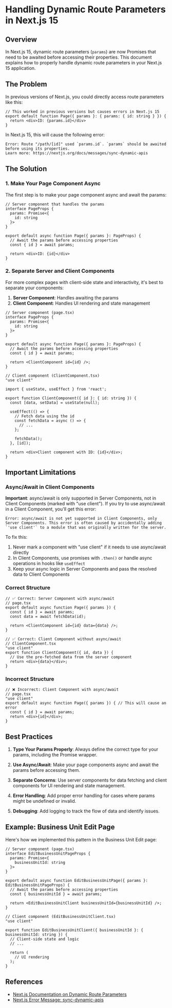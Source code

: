 # Handling Dynamic Route Parameters in Next.js 15

## Overview

In Next.js 15, dynamic route parameters (`params`) are now Promises that need to be awaited before accessing their properties. This document explains how to properly handle dynamic route parameters in your Next.js 15 application.

## The Problem

In previous versions of Next.js, you could directly access route parameters like this:

```tsx
// This worked in previous versions but causes errors in Next.js 15
export default function Page({ params }: { params: { id: string } }) {
  return <div>ID: {params.id}</div>
}
```

In Next.js 15, this will cause the following error:

```
Error: Route "/path/[id]" used `params.id`. `params` should be awaited before using its properties.
Learn more: https://nextjs.org/docs/messages/sync-dynamic-apis
```

## The Solution

### 1. Make Your Page Component Async

The first step is to make your page component async and await the params:

```tsx
// Server component that handles the params
interface PageProps {
  params: Promise<{
    id: string
  }>
}

export default async function Page({ params }: PageProps) {
  // Await the params before accessing properties
  const { id } = await params;
  
  return <div>ID: {id}</div>
}
```

### 2. Separate Server and Client Components

For more complex pages with client-side state and interactivity, it's best to separate your components:

1. **Server Component**: Handles awaiting the params
2. **Client Component**: Handles UI rendering and state management

```tsx
// Server component (page.tsx)
interface PageProps {
  params: Promise<{
    id: string
  }>
}

export default async function Page({ params }: PageProps) {
  // Await the params before accessing properties
  const { id } = await params;
  
  return <ClientComponent id={id} />;
}
```

```tsx
// Client component (ClientComponent.tsx)
"use client"

import { useState, useEffect } from 'react';

export function ClientComponent({ id }: { id: string }) {
  const [data, setData] = useState(null);
  
  useEffect(() => {
    // Fetch data using the id
    const fetchData = async () => {
      // ...
    };
    
    fetchData();
  }, [id]);
  
  return <div>Client component with ID: {id}</div>;
}
```

## Important Limitations

### Async/Await in Client Components

**Important**: async/await is only supported in Server Components, not in Client Components (marked with "use client"). If you try to use async/await in a Client Component, you'll get this error:

```
Error: async/await is not yet supported in Client Components, only Server Components. This error is often caused by accidentally adding `'use client'` to a module that was originally written for the server.
```

To fix this:
1. Never mark a component with "use client" if it needs to use async/await directly
2. In Client Components, use promises with `.then()` or handle async operations in hooks like `useEffect`
3. Keep your async logic in Server Components and pass the resolved data to Client Components

### Correct Structure

```tsx
// ✅ Correct: Server Component with async/await
// page.tsx
export default async function Page({ params }) {
  const { id } = await params;
  const data = await fetchData(id);
  
  return <ClientComponent id={id} data={data} />;
}

// ✅ Correct: Client Component without async/await
// ClientComponent.tsx
"use client"
export function ClientComponent({ id, data }) {
  // Use the pre-fetched data from the server component
  return <div>{data}</div>;
}
```

### Incorrect Structure

```tsx
// ❌ Incorrect: Client Component with async/await
// page.tsx
"use client"
export default async function Page({ params }) { // This will cause an error
  const { id } = await params;
  return <div>{id}</div>;
}
```

## Best Practices

1. **Type Your Params Properly**: Always define the correct type for your params, including the Promise wrapper.

2. **Use Async/Await**: Make your page components async and await the params before accessing them.

3. **Separate Concerns**: Use server components for data fetching and client components for UI rendering and state management.

4. **Error Handling**: Add proper error handling for cases where params might be undefined or invalid.

5. **Debugging**: Add logging to track the flow of data and identify issues.

## Example: Business Unit Edit Page

Here's how we implemented this pattern in the Business Unit Edit page:

```tsx
// Server component (page.tsx)
interface EditBusinessUnitPageProps {
  params: Promise<{
    businessUnitId: string
  }>
}

export default async function EditBusinessUnitPage({ params }: EditBusinessUnitPageProps) {
  // Await the params before accessing properties
  const { businessUnitId } = await params;
  
  return <EditBusinessUnitClient businessUnitId={businessUnitId} />;
}
```

```tsx
// Client component (EditBusinessUnitClient.tsx)
"use client"

export function EditBusinessUnitClient({ businessUnitId }: { businessUnitId: string }) {
  // Client-side state and logic
  // ...
  
  return (
    // UI rendering
  );
}
```

## References

- [Next.js Documentation on Dynamic Route Parameters](https://nextjs.org/docs/app/building-your-application/routing/dynamic-routes)
- [Next.js Error Message: sync-dynamic-apis](https://nextjs.org/docs/messages/sync-dynamic-apis) 